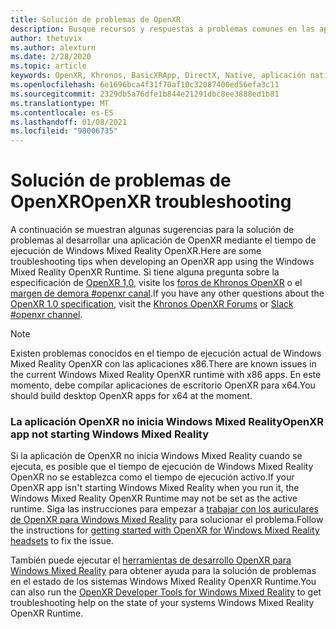 ```yaml
---
title: Solución de problemas de OpenXR
description: Busque recursos y respuestas a problemas comunes en las aplicaciones de Windows Mixed Reality OpenXR.
author: thetuvix
ms.author: alexturn
ms.date: 2/28/2020
ms.topic: article
keywords: OpenXR, Khronos, BasicXRApp, DirectX, Native, aplicación nativa, motor personalizado, middleware, solución de problemas
ms.openlocfilehash: 6e1696bca4f31f70af10c32087400ed56efa3c11
ms.sourcegitcommit: 2329db5a76dfe1b844e21291dbc8ee3888ed1b81
ms.translationtype: MT
ms.contentlocale: es-ES
ms.lasthandoff: 01/08/2021
ms.locfileid: "98006735"
---
```

# <a name="openxr-troubleshooting"></a><span data-ttu-id="f3882-104">Solución de problemas de OpenXR</span><span class="sxs-lookup"><span data-stu-id="f3882-104">OpenXR troubleshooting</span></span>

<span data-ttu-id="f3882-105">A continuación se muestran algunas sugerencias para la solución de problemas al desarrollar una aplicación de OpenXR mediante el tiempo de ejecución de Windows Mixed Reality OpenXR.</span><span class="sxs-lookup"><span data-stu-id="f3882-105">Here are some troubleshooting tips when developing an OpenXR app using the Windows Mixed Reality OpenXR Runtime.</span></span>  <span data-ttu-id="f3882-106">Si tiene alguna pregunta sobre la especificación de <a href="https://www.khronos.org/registry/OpenXR/specs/1.0/html/xrspec.html" target="_blank">OpenXR 1,0</a>, visite los <a href="https://community.khronos.org/c/openxr" target="_blank">foros de Khronos OpenXR</a> o el <a href="https://khr.io/slack" target="_blank">margen de demora #openxr canal</a>.</span><span class="sxs-lookup"><span data-stu-id="f3882-106">If you have any other questions about the <a href="https://www.khronos.org/registry/OpenXR/specs/1.0/html/xrspec.html" target="_blank">OpenXR 1.0 specification</a>, visit the <a href="https://community.khronos.org/c/openxr" target="_blank">Khronos OpenXR Forums</a> or <a href="https://khr.io/slack" target="_blank">Slack #openxr channel</a>.</span></span>

>[!NOTE]
><span data-ttu-id="f3882-107">Existen problemas conocidos en el tiempo de ejecución actual de Windows Mixed Reality OpenXR con las aplicaciones x86.</span><span class="sxs-lookup"><span data-stu-id="f3882-107">There are known issues in the current Windows Mixed Reality OpenXR runtime with x86 apps.</span></span>  <span data-ttu-id="f3882-108">En este momento, debe compilar aplicaciones de escritorio OpenXR para x64.</span><span class="sxs-lookup"><span data-stu-id="f3882-108">You should build desktop OpenXR apps for x64 at the moment.</span></span>

### <a name="openxr-app-not-starting-windows-mixed-reality"></a><span data-ttu-id="f3882-109">La aplicación OpenXR no inicia Windows Mixed Reality</span><span class="sxs-lookup"><span data-stu-id="f3882-109">OpenXR app not starting Windows Mixed Reality</span></span>

<span data-ttu-id="f3882-110">Si la aplicación de OpenXR no inicia Windows Mixed Reality cuando se ejecuta, es posible que el tiempo de ejecución de Windows Mixed Reality OpenXR no se establezca como el tiempo de ejecución activo.</span><span class="sxs-lookup"><span data-stu-id="f3882-110">If your OpenXR app isn't starting Windows Mixed Reality when you run it, the Windows Mixed Reality OpenXR Runtime may not be set as the active runtime.</span></span> <span data-ttu-id="f3882-111">Siga las instrucciones para empezar a [trabajar con los auriculares de OpenXR para Windows Mixed Reality](openxr-getting-started.md#getting-started-with-openxr-for-windows-mixed-reality-headsets) para solucionar el problema.</span><span class="sxs-lookup"><span data-stu-id="f3882-111">Follow the instructions for [getting started with OpenXR for Windows Mixed Reality headsets](openxr-getting-started.md#getting-started-with-openxr-for-windows-mixed-reality-headsets) to fix the issue.</span></span>

<span data-ttu-id="f3882-112">También puede ejecutar el [herramientas de desarrollo OpenXR para Windows Mixed Reality](openxr-getting-started.md#getting-the-openxr-developer-tools-for-windows-mixed-reality) para obtener ayuda para la solución de problemas en el estado de los sistemas Windows Mixed Reality OpenXR Runtime.</span><span class="sxs-lookup"><span data-stu-id="f3882-112">You can also run the [OpenXR Developer Tools for Windows Mixed Reality](openxr-getting-started.md#getting-the-openxr-developer-tools-for-windows-mixed-reality) to get troubleshooting help on the state of your systems Windows Mixed Reality OpenXR Runtime.</span></span>